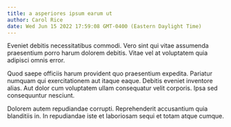 ```yaml
---
title: a asperiores ipsum earum ut
author: Carol Rice
date: Wed Jun 15 2022 17:59:08 GMT-0400 (Eastern Daylight Time)
---
```

Eveniet debitis necessitatibus commodi. Vero sint qui vitae assumenda praesentium porro harum dolorem debitis. Vitae vel at voluptatem quia adipisci omnis error.

 Quod saepe officiis harum provident quo praesentium expedita. Pariatur numquam qui exercitationem aut itaque eaque. Debitis eveniet inventore alias. Aut dolor cum voluptatem ullam consequatur velit corporis. Ipsa sed consequuntur nesciunt.

 Dolorem autem repudiandae corrupti. Reprehenderit accusantium quia blanditiis in. In repudiandae iste et laboriosam sequi et totam atque cumque.